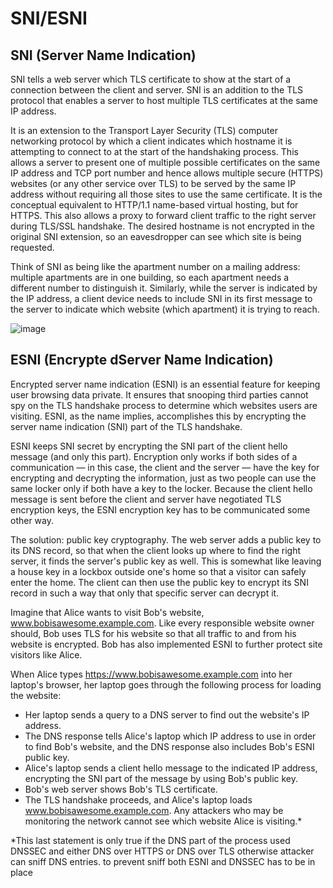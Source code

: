 # SNI/ESNI

## SNI (Server Name Indication)

SNI tells a web server which TLS certificate to show at the start of a connection between the client and server. SNI is an addition to the TLS protocol that enables a 
server to host multiple TLS certificates at the same IP address.

It is an extension to the Transport Layer Security (TLS) computer networking protocol by which a client indicates which hostname it is attempting to connect to at the 
start of the handshaking process. This allows a server to present one of multiple possible certificates on the same IP address and TCP port number and hence allows
multiple secure (HTTPS) websites (or any other service over TLS) to be served by the same IP address without requiring all those sites to use the same certificate. 
It is the conceptual equivalent to HTTP/1.1 name-based virtual hosting, but for HTTPS. This also allows a proxy to forward client traffic to the right server during TLS/SSL handshake. The desired hostname is not encrypted in the original SNI extension, so an eavesdropper can see which site is being requested.

Think of SNI as being like the apartment number on a mailing address: multiple apartments are in one building, so each apartment needs a different number to 
distinguish it. Similarly, while the server is indicated by the IP address, a client device needs to include SNI in its first message to the server to indicate which 
website (which apartment) it is trying to reach.

![image](https://user-images.githubusercontent.com/7610065/158061111-4dc60314-84ec-44c9-94d7-26374a851af7.png)

## ESNI (Encrypte dServer Name Indication)

Encrypted server name indication (ESNI) is an essential feature for keeping user browsing data private. It ensures that snooping third parties cannot spy on the TLS 
handshake process to determine which websites users are visiting. ESNI, as the name implies, accomplishes this by encrypting the server name indication (SNI) part of the
TLS handshake.

ESNI keeps SNI secret by encrypting the SNI part of the client hello message (and only this part). Encryption only works if both sides of a communication — in this case,
the client and the server — have the key for encrypting and decrypting the information, just as two people can use the same locker only if both have a key to the locker.
Because the client hello message is sent before the client and server have negotiated TLS encryption keys, the ESNI encryption key has to be communicated some other way.

The solution: public key cryptography. The web server adds a public key to its DNS record, so that when the client looks up where to find the right server, it finds 
the server's public key as well. This is somewhat like leaving a house key in a lockbox outside one's home so that a visitor can safely enter the home. 
The client can then use the public key to encrypt its SNI record in such a way that only that specific server can decrypt it.

Imagine that Alice wants to visit Bob's website, www.bobisawesome.example.com. Like every responsible website owner should, Bob uses TLS for his website so that all 
traffic to and from his website is encrypted. Bob has also implemented ESNI to further protect site visitors like Alice.

When Alice types https://www.bobisawesome.example.com into her laptop's browser, her laptop goes through the following process for loading the website:

- Her laptop sends a query to a DNS server to find out the website's IP address.
- The DNS response tells Alice's laptop which IP address to use in order to find Bob's website, and the DNS response also includes Bob's ESNI public key.
- Alice's laptop sends a client hello message to the indicated IP address, encrypting the SNI part of the message by using Bob's public key.
- Bob's web server shows Bob's TLS certificate.
- The TLS handshake proceeds, and Alice's laptop loads www.bobisawesome.example.com. Any attackers who may be monitoring the network cannot see which website Alice is visiting.*

*This last statement is only true if the DNS part of the process used DNSSEC and either DNS over HTTPS or DNS over TLS otherwise attacker can sniff DNS entries. to prevent sniff both ESNI and DNSSEC has to be in place

